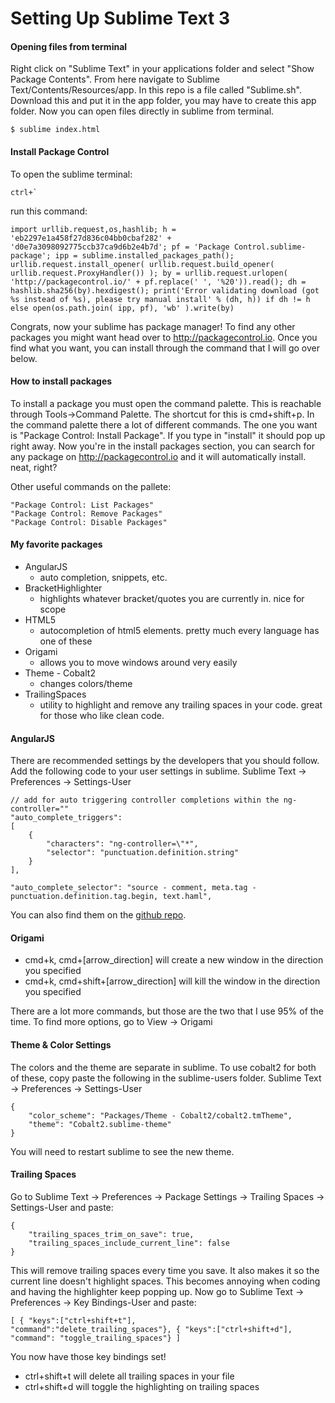 # Setting Up Sublime Text 3

#### Opening files from terminal

Right click on "Sublime Text" in your applications folder and select "Show Package Contents". From here navigate to Sublime Text/Contents/Resources/app. In this repo is a file called "Sublime.sh". Download this and put it in the app folder, you may have to create this app folder. Now you can open files directly in sublime from terminal.
	
    $ sublime index.html	


#### Install Package Control

To open the sublime terminal:

    ctrl+`
  
run this command:
  
    import urllib.request,os,hashlib; h = 'eb2297e1a458f27d836c04bb0cbaf282' + 'd0e7a3098092775ccb37ca9d6b2e4b7d'; pf = 'Package Control.sublime-package'; ipp = sublime.installed_packages_path(); urllib.request.install_opener( urllib.request.build_opener( urllib.request.ProxyHandler()) ); by = urllib.request.urlopen( 'http://packagecontrol.io/' + pf.replace(' ', '%20')).read(); dh = hashlib.sha256(by).hexdigest(); print('Error validating download (got %s instead of %s), please try manual install' % (dh, h)) if dh != h else open(os.path.join( ipp, pf), 'wb' ).write(by)
  
Congrats, now your sublime has package manager! To find any other packages you might want head over to http://packagecontrol.io. Once you find what you want, you can install through the command that I will go over below.


#### How to install packages

To install a package you must open the command palette. This is reachable through Tools->Command Palette. The shortcut for this is cmd+shift+p. In the command palette there a lot of different commands. The one you want is "Package Control: Install Package". If you type in "install" it should pop up right away. Now you're in the install packages section, you can search for any package on http://packagecontrol.io and it will automatically install. neat, right?

Other useful commands on the pallete:

<pre><code>"Package Control: List Packages"
"Package Control: Remove Packages"
"Package Control: Disable Packages"
</code></pre>


####  My favorite packages

- AngularJS
  - auto completion, snippets, etc.
- BracketHighlighter
  - highlights whatever bracket/quotes you are currently in. nice for scope
- HTML5
  - autocompletion of html5 elements. pretty much every language has one of these
- Origami
  - allows you to move windows around very easily
- Theme - Cobalt2
  - changes colors/theme
- TrailingSpaces
  - utility to highlight and remove any trailing spaces in your code. great for those who like clean code.


#### AngularJS

There are recommended settings by the developers that you should follow. Add the following code to your user settings in sublime. Sublime Text -> Preferences -> Settings-User

    // add for auto triggering controller completions within the ng-controller=""
	"auto_complete_triggers":
    [
        {
            "characters": "ng-controller=\"*",
            "selector": "punctuation.definition.string"
        }
    ],

    "auto_complete_selector": "source - comment, meta.tag - punctuation.definition.tag.begin, text.haml",



You can also find them on the [github repo](https://github.com/angular-ui/AngularJS-sublime-package#user-content-recommended-settings).

#### Origami

- cmd+k, cmd+[arrow_direction] will create a new window in the direction you specified
- cmd+k, cmd+shift+[arrow_direction] will kill the window in the direction you specified

There are a lot more commands, but those are the two that I use 95% of the time. To find more options, go to View -> Origami

#### Theme & Color Settings
The colors and the theme are separate in sublime. To use cobalt2 for both of these, copy paste the following in the sublime-users folder. Sublime Text -> Preferences -> Settings-User

<pre><code>{
	"color_scheme": "Packages/Theme - Cobalt2/cobalt2.tmTheme",
    "theme": "Cobalt2.sublime-theme"
}
</code></pre>

You will need to restart sublime to see the new theme.

#### Trailing Spaces

Go to Sublime Text -> Preferences -> Package Settings -> Trailing Spaces -> Settings-User and paste:

<pre><code>{ 
	"trailing_spaces_trim_on_save": true,
	"trailing_spaces_include_current_line": false 
}
</code></pre>

This will remove trailing spaces every time you save. It also makes it so the current line doesn't highlight spaces. This becomes annoying when coding and having the highlighter keep popping up. Now go to Sublime Text -> Preferences -> Key Bindings-User and paste:
<code><pre>[
	{ "keys":["ctrl+shift+t"], "command":"delete_trailing_spaces"},
	{ "keys":["ctrl+shift+d"], "command": "toggle_trailing_spaces"}
]
</code></pre>

You now have those key bindings set! 
- ctrl+shift+t will delete all trailing spaces in your file
- ctrl+shift+d will toggle the highlighting on trailing spaces


